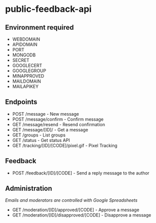# public-feedback-api

## Environment required

* WEBDOMAIN
* APIDOMAIN
* PORT
* MONGODB
* SECRET
* GOOGLECERT
* GOOGLEGROUP
* MINAPPROVED
* MAILDOMAIN
* MAILAPIKEY

## Endpoints

* POST /message - New message
* POST /message/confirm - Confirm message
* GET /message/resend - Resend confirmation
* GET /message/[ID]/ - Get a message
* GET /groups - List groups
* GET /status - Get status API
* GET /tracking/[ID]/[CODE]/pixel.gif - Pixel Tracking

## Feedback

* POST /feedback/[ID]/[CODE] - Send a reply message to the author

## Administration

_Emails and moderators are controlled with Google Spreadsheets_

* GET /moderation/[ID]/approved/[CODE] - Approve a message
* GET /moderation/[ID]/disapproved/[CODE] - Disapprove a message
